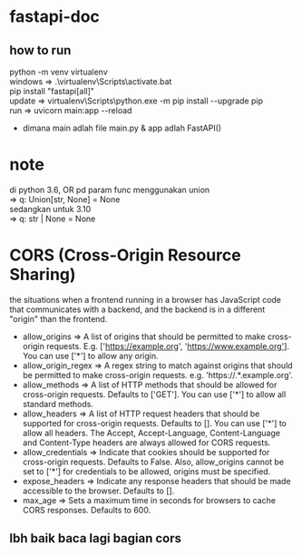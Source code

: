 # fastapi-doc

## how to run
python -m venv virtualenv<br>
windows => .\virtualenv\Scripts\activate.bat<br>
pip install "fastapi[all]" <br>
update => virtualenv\Scripts\python.exe -m pip install --upgrade pip<br>
run => uvicorn main:app --reload<br>
* dimana main adlah file main.py & app adlah FastAPI()<br>
# note
di python 3.6, OR pd param func menggunakan union<br>
=> q: Union[str, None] = None<br>
sedangkan untuk 3.10<br>
=>  q: str | None = None

# CORS (Cross-Origin Resource Sharing)
the situations when a frontend running in a browser has JavaScript code that communicates with a backend, and the backend is in a different "origin" than the frontend.<br>
* allow_origins => A list of origins that should be permitted to make cross-origin requests. E.g. ['https://example.org', 'https://www.example.org']. You can use ['*'] to allow any origin.
* allow_origin_regex => A regex string to match against origins that should be permitted to make cross-origin requests. e.g. 'https://.*\.example\.org'.
* allow_methods => A list of HTTP methods that should be allowed for cross-origin requests. Defaults to ['GET']. You can use ['*'] to allow all standard methods.
* allow_headers => A list of HTTP request headers that should be supported for cross-origin requests. Defaults to []. You can use ['*'] to allow all headers. The Accept, Accept-Language, Content-Language and Content-Type headers are always allowed for CORS requests.
* allow_credentials => Indicate that cookies should be supported for cross-origin requests. Defaults to False. Also, allow_origins cannot be set to ['*'] for credentials to be allowed, origins must be specified.
* expose_headers => Indicate any response headers that should be made accessible to the browser. Defaults to [].
* max_age => Sets a maximum time in seconds for browsers to cache CORS responses. Defaults to 600.

## lbh baik baca lagi bagian cors